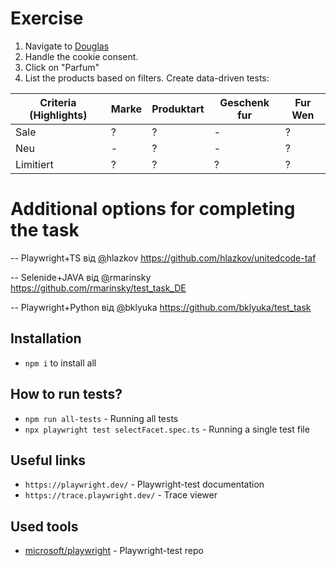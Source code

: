 # Exercise

1. Navigate to [Douglas](https://www.douglas.de/de)
2. Handle the cookie consent.
3. Click on "Parfum"
4. List the products based on filters. Create data-driven tests:

| Criteria (Highlights) | Marke | Produktart | Geschenk fur | Fur Wen |
|-----------------------|-------|------------|--------------|---------|
| Sale                  | ?     | ?          | -            | ?       |
| Neu                   | -     | ?          | -            | ?       |
| Limitiert             | ?     | ?          | ?            | ?       |


# Additional options for completing the task 
-- Playwright+TS від [@](https://github.com/)hlazkov
https://github.com/hlazkov/unitedcode-taf

-- Selenide+JAVA від [@](https://github.com/)rmarinsky 
https://github.com/rmarinsky/test_task_DE

-- Playwright+Python від [@](https://github.com/)bklyuka
https://github.com/bklyuka/test_task


## Installation

- `npm i` to install all

## How to run tests?

- `npm run all-tests` - Running all tests
- `npx playwright test selectFacet.spec.ts` - Running a single test file

## Useful links

- `https://playwright.dev/` - Playwright-test documentation
- `https://trace.playwright.dev/` - Trace viewer

## Used tools

- [microsoft/playwright](https://github.com/microsoft/playwright) - Playwright-test repo
